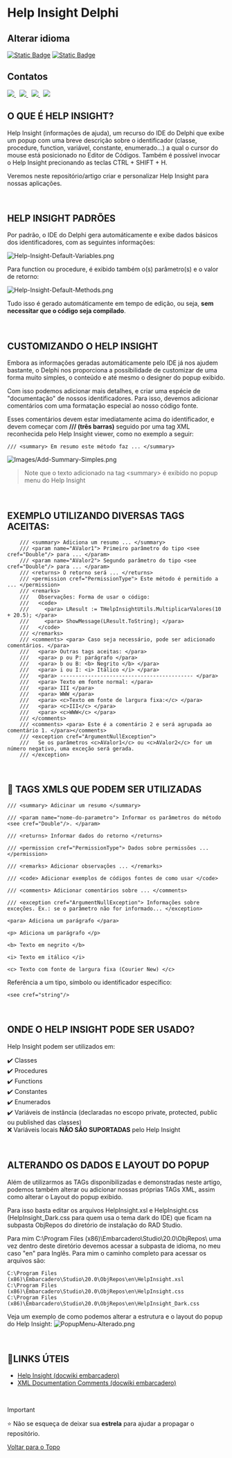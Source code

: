 # Help Insight **Delphi**

##  Alterar idioma
[![Static Badge](https://img.shields.io/badge/Portugu%C3%AAs-(ptBR)-green)](https://github.com/Code4Delphi/help-insight-delphi)
[![Static Badge](https://img.shields.io/badge/English-(en)-red)](https://github.com/Code4Delphi/help-insight-delphi/blob/master/README.en.md)

## Contatos

<p align="left">
  <a href="https://t.me/Code4Delphi" target="_blank">
    <img src="https://img.shields.io/badge/Telegram:-Join%20Channel-blue?logo=telegram">
  </a>   
   &nbsp;
  <a href="https://www.youtube.com/@code4delphi" target="_blank">
    <img src="https://img.shields.io/badge/YouTube:-Join%20Channel-red?logo=youtube&logoColor=red">
  </a> 
   &nbsp;
  <a href="https://www.linkedin.com/in/cesar-cardoso-dev" target="_blank">
    <img src="https://img.shields.io/badge/LinkedIn:-Follow-blue?logo=LinkedIn&logoColor=blue">
  </a> 
  &nbsp;
  <a href="mailto:contato@code4delphi.com.br" target="_blank">
    <img src="https://img.shields.io/badge/E--mail-contato%40code4delphi.com.br-yellowgreen?logo=maildotru&logoColor=yellowgreen">
  </a>
</p>

## O QUE É HELP INSIGHT?

Help Insight (informações de ajuda), um recurso do IDE do Delphi que exibe um popup com uma breve descrição sobre o identificador (classe, procedure, function, variável, constante, enumerado...) a qual o cursor do mouse está posicionado no Editor de Códigos. Também é possível invocar o Help Insight precionando as teclas CTRL + SHIFT + H.

Veremos neste repositório/artigo criar e personalizar Help Insight para nossas aplicações.

<br/>

## HELP INSIGHT PADRÕES
Por padrão, o IDE do Delphi gera automáticamente e exibe dados básicos dos identificadores, com as seguintes informações:

![Help-Insight-Default-Variables.png](https://github.com/Code4Delphi/help-insight-delphi/blob/master/Images/Help-Insight-Default-Variables.png)

Para function ou procedure, é exibido também o(s) parâmetro(s) e o valor de retorno:

![Help-Insight-Default-Methods.png](https://github.com/Code4Delphi/help-insight-delphi/blob/master/Images/Help-Insight-Default-Methods.png)
 
Tudo isso é gerado automáticamente em tempo de edição, ou seja, **sem necessitar que o código seja compilado**.

<br/>

## CUSTOMIZANDO O HELP INSIGHT
Embora as informações geradas automáticamente pelo IDE já nos ajudem bastante, o Delphi nos proporciona a possibilidade de customizar de uma forma muito simples, o conteúdo e até mesmo o designer do popup exibido.

Com isso podemos adicionar mais detalhes, e criar uma espécie de "documentação" de nossos identificadores.
Para isso, devemos adicionar comentários com uma formatação especial ao nosso código fonte. 

Esses comentários devem estar imediatamente acima do identificador, e devem começar com **/// (três barras)** seguido por uma tag XML reconhecida pelo Help Insight viewer, como no exemplo a seguir:
```
/// <summary> Em resumo este método faz ... </summary>
```

![Images/Add-Summary-Simples.png](https://github.com/Code4Delphi/help-insight-delphi/blob/master/Images/Add-Summary-Simples.png)

> Note que o texto adicionado na tag \<summary> é exibido no popup menu do Help Insight

<br/>

## EXEMPLO UTILIZANDO DIVERSAS TAGS ACEITAS:
```
    /// <summary> Adiciona um resumo ... </summary>
    /// <param name="AValor1"> Primeiro parâmetro do tipo <see cref="Double"/> para ... </param>
    /// <param name="AValor2"> Segundo parâmetro do tipo <see cref="Double"/> para ... </param>
    /// <returns> O retorno será ... </returns>
    /// <permission cref="PermissionType"> Este método é permitido a ... </permission>
    /// <remarks>
    ///   Observações: Forma de usar o código:
    ///   <code>
    ///     <para> LResult := THelpInsightUtils.MultiplicarValores(10 + 20.5); </para>
    ///     <para> ShowMessage(LResult.ToString); </para>
    ///   </code>
    /// </remarks>
    /// <comments> <para> Caso seja necessário, pode ser adicionado comentários. </para>
    ///   <para> Outras tags aceitas: </para>
    ///   <para> p ou P: parágrafo </para>
    ///   <para> b ou B: <b> Negrito </b> </para>
    ///   <para> i ou I: <i> Itálico </i> </para>
    ///   <para> ------------------------------------------- </para>
    ///   <para> Texto em fonte normal: </para>
    ///   <para> III </para>
    ///   <para> WWW </para>
    ///   <para> <c>Texto em fonte de largura fixa:</c> </para>
    ///   <para> <c>III</c> </para>
    ///   <para> <c>WWW</c> </para>
    /// </comments>
    /// <comments> <para> Este é a comentário 2 e será agrupada ao comentário 1. </para></comments>
    /// <exception cref="ArgumentNullException">
    ///   Se os parâmetros <c>AValor1</c> ou <c>AValor2</c> for um número negativo, uma exceção será gerada.
    /// </exception>
```

<br/>

## 📄 TAGS XMLS QUE PODEM SER UTILIZADAS
```
/// <summary> Adicinar um resumo </summary>
```
```
/// <param name="nome-do-parametro"> Informar os parâmetros do método <see cref="Double"/>. </param>
```
```
/// <returns> Informar dados do retorno </returns>
```
```
/// <permission cref="PermissionType"> Dados sobre permissões ... </permission>
```
```
/// <remarks> Adicionar observações ... </remarks>
```
```
/// <code> Adicionar exemplos de códigos fontes de como usar </code>
```
```
/// <comments> Adicionar comentários sobre ... </comments>
```
```
/// <exception cref="ArgumentNullException"> Informações sobre exceções. Ex.: se o parâmetro não for informado... </exception>
```
```
<para> Adiciona um parágrafo </para>
```
```
<p> Adiciona um parágrafo </p>
```
```
<b> Texto em negrito </b>
```
```
<i> Texto em itálico </i>
```
```
<c> Texto com fonte de largura fixa (Courier New) </c>
```
Referência a um tipo, símbolo ou identificador específico:
```
<see cref="string"/>
```

<br/>

## ONDE O HELP INSIGHT PODE SER USADO?
Help Insight podem ser utilizados em:

✔️ Classes <br/>
✔️ Procedures <br/>
✔️ Functions <br/>
✔️ Constantes <br/>
✔️ Enumerados <br/>
✔️ Variáveis de instância (declaradas no escopo private, protected, public ou published das classes) <br/>
❌ Variáveis locais **NÃO SÃO SUPORTADAS** pelo Help Insight

<br/>

## ALTERANDO OS DADOS E LAYOUT DO POPUP
Além de utilizarmos as TAGs disponibilizadas e demonstradas neste artigo, podemos também alterar ou adicionar nossas próprias TAGs XML, assim como alterar o Layout do popup exibido. 

Para isso basta editar os arquivos HelpInsight.xsl e HelpInsight.css (HelpInsight_Dark.css para quem usa o tema dark do IDE) que ficam na subpasta ObjRepos do diretório de instalação do RAD Studio.

Para mim C:\Program Files (x86)\Embarcadero\Studio\20.0\ObjRepos\ uma vez dentro deste diretório devemos acessar a subpasta de idioma, no meu caso "en" para Inglês. Para mim o caminho completo para acessar os arquivos são:
```
C:\Program Files (x86)\Embarcadero\Studio\20.0\ObjRepos\en\HelpInsight.xsl
C:\Program Files (x86)\Embarcadero\Studio\20.0\ObjRepos\en\HelpInsight.css
C:\Program Files (x86)\Embarcadero\Studio\20.0\ObjRepos\en\HelpInsight_Dark.css
```

Veja um exemplo de como podemos alterar a estrutura e o layout do popup do Help Insight:
![PopupMenu-Alterado.png](https://github.com/Code4Delphi/help-insight-delphi/blob/master/Images/PopupMenu-Alterado.png)

<br/>

## 🔗LINKS ÚTEIS
- [Help Insight (docwiki embarcadero)](https://docwiki.embarcadero.com/RADStudio/Athens/en/Help_Insight)
- [XML Documentation Comments (docwiki embarcadero)](https://docwiki.embarcadero.com/RADStudio/Athens/en/XML_Documentation_Comments)

<br/>

> [!IMPORTANT]
> ⭐ Não se esqueça de deixar sua **estrela** para ajudar a propagar o repositório.

[Voltar para o Topo](#help-insight-delphi) 




